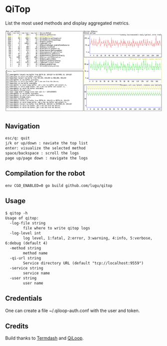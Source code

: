 # QiTop

List the most used methods and display aggregated metrics.

![Screenshot](qitop.png)


## Navigation

    esc/q: quit
    j/k or up/down : naviate the top list
    enter: visualize the selected method
    space/backspace : scroll the logs
    page up/page down : navigate the logs

## Compilation for the robot

    env CGO_ENABLED=0 go build github.com/lugu/qitop

## Usage

    $ qitop -h
    Usage of qitop:
      -log-file string
            file where to write qitop logs
      -log-level int
            log level, 1:fatal, 2:error, 3:warning, 4:info, 5:verbose, 6:debug (default 4)
      -method string
            method name
      -qi-url string
            Service directory URL (default "tcp://localhost:9559")
      -service string
            service name
      -user string
            user name

## Credentials

One can create a file ~/.qiloop-auth.conf with the user and token.

## Credits

Build thanks to [Termdash](http://github.com/mum4k/termdash/wiki) and
[QiLoop](http://github.com/lugu/qiloop).
